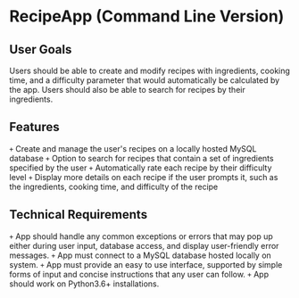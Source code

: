 # RecipeApp (Command Line Version)

## User Goals
Users should be able to create and modify recipes with ingredients, cooking time, and a difficulty parameter that would automatically be calculated by the app. Users should also be able to search for recipes by their ingredients.

## Features
`+` Create and manage the user's recipes on a locally hosted MySQL database
`+` Option to search for recipes that contain a set of ingredients specified by the user
`+` Automatically rate each recipe by their difficulty level
`+` Display more details on each recipe if the user prompts it, such as the ingredients, cooking time, and difficulty of the recipe

## Technical Requirements
`+` App should handle any common exceptions or errors that may pop up either during user input, database access, and display user-friendly error messages.
`+` App must connect to a MySQL database hosted locally on system.
`+` App must provide an easy to use interface, supported by simple forms of input and concise instructions that any user can follow.
`+` App should work on Python3.6+ installations.
